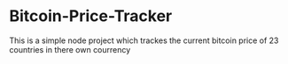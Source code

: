 # Bitcoin-Price-Tracker
This is a simple node project which trackes the current  bitcoin price of 23 countries in there own courrency  
